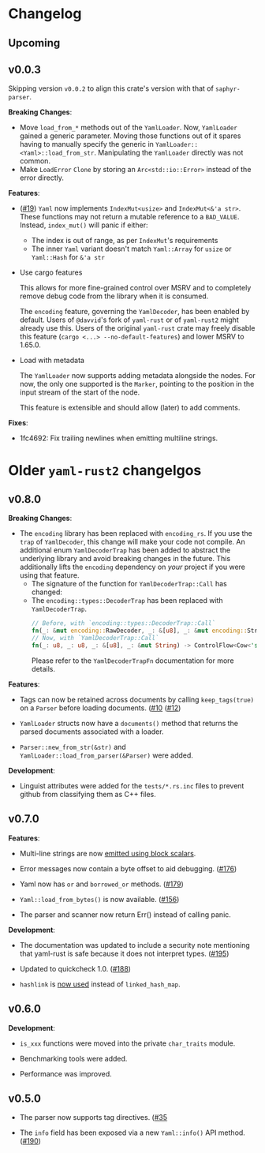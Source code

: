 # Changelog

## Upcoming

## v0.0.3

Skipping version `v0.0.2` to align this crate's version with that of
`saphyr-parser`.

**Breaking Changes**:

- Move `load_from_*` methods out of the `YamlLoader`. Now, `YamlLoader` gained
  a generic parameter. Moving those functions out of it spares having to
  manually specify the generic in `YamlLoader::<Yaml>::load_from_str`.
  Manipulating the `YamlLoader` directly was not common.
- Make `LoadError` `Clone` by storing an `Arc<std::io::Error>` instead of the
  error directly.


**Features**:

- ([#19](https://github.com/Ethiraric/yaml-rust2/pull/19)) `Yaml` now
  implements `IndexMut<usize>` and `IndexMut<&'a str>`. These functions may not
  return a mutable reference to a `BAD_VALUE`. Instead, `index_mut()` will
  panic if either:
  * The index is out of range, as per `IndexMut`'s requirements
  * The inner `Yaml` variant doesn't match `Yaml::Array` for `usize` or
    `Yaml::Hash` for `&'a str`

- Use cargo features
  
  This allows for more fine-grained control over MSRV and to completely remove
  debug code from the library when it is consumed.

  The `encoding` feature, governing the `YamlDecoder`, has been enabled by
  default. Users of `@davvid`'s fork of `yaml-rust` or of `yaml-rust2` might
  already use this. Users of the original `yaml-rust` crate may freely disable
  this feature (`cargo <...> --no-default-features`) and lower MSRV to 1.65.0.

- Load with metadata

  The `YamlLoader` now supports adding metadata alongside the nodes. For now,
  the only one supported is the `Marker`, pointing to the position in the input
  stream of the start of the node.

  This feature is extensible and should allow (later) to add comments.

**Fixes**:

- 1fc4692: Fix trailing newlines when emitting multiline strings.

# Older `yaml-rust2` changelgos
## v0.8.0

**Breaking Changes**:

- The `encoding` library has been replaced with `encoding_rs`. If you use the
`trap` of `YamlDecoder`, this change will make your code not compile.
An additional enum `YamlDecoderTrap` has been added to abstract the
underlying library and avoid breaking changes in the future. This
additionally lifts the `encoding` dependency on _your_ project if you were
using that feature.
  - The signature of the function for `YamlDecoderTrap::Call` has changed:
  - The `encoding::types::DecoderTrap` has been replaced with `YamlDecoderTrap`.
    ```rust
    // Before, with `encoding::types::DecoderTrap::Call`
    fn(_: &mut encoding::RawDecoder, _: &[u8], _: &mut encoding::StringWriter) -> bool;
    // Now, with `YamlDecoderTrap::Call`
    fn(_: u8, _: u8, _: &[u8], _: &mut String) -> ControlFlow<Cow<'static str>>;
    ```
    Please refer to the `YamlDecoderTrapFn` documentation for more details.

**Features**:

- Tags can now be retained across documents by calling `keep_tags(true)` on a
`Parser` before loading documents.
([#10](https://github.com/Ethiraric/yaml-rust2/issues/10)
([#12](https://github.com/Ethiraric/yaml-rust2/pull/12))

- `YamlLoader` structs now have a `documents()` method that returns the parsed
documents associated with a loader.

- `Parser::new_from_str(&str)` and `YamlLoader::load_from_parser(&Parser)` were added.

**Development**:

- Linguist attributes were added for the `tests/*.rs.inc` files to prevent github from
classifying them as C++ files.

## v0.7.0

**Features**:

- Multi-line strings are now
[emitted using block scalars](https://github.com/chyh1990/yaml-rust/pull/136).

- Error messages now contain a byte offset to aid debugging.
([#176](https://github.com/chyh1990/yaml-rust/pull/176))

- Yaml now has `or` and `borrowed_or` methods.
([#179](https://github.com/chyh1990/yaml-rust/pull/179))

- `Yaml::load_from_bytes()` is now available.
([#156](https://github.com/chyh1990/yaml-rust/pull/156))

- The parser and scanner now return Err() instead of calling panic.

**Development**:

- The documentation was updated to include a security note mentioning that
yaml-rust is safe because it does not interpret types.
([#195](https://github.com/chyh1990/yaml-rust/pull/195))

- Updated to quickcheck 1.0.
([#188](https://github.com/chyh1990/yaml-rust/pull/188))

- `hashlink` is [now used](https://github.com/chyh1990/yaml-rust/pull/157)
instead of `linked_hash_map`.

## v0.6.0

**Development**:

- `is_xxx` functions were moved into the private `char_traits` module.

- Benchmarking tools were added.

- Performance was improved.

## v0.5.0

- The parser now supports tag directives.
([#35](https://github.com/chyh1990/yaml-rust/issues/35)

- The `info` field has been exposed via a new `Yaml::info()` API method.
([#190](https://github.com/chyh1990/yaml-rust/pull/190))
